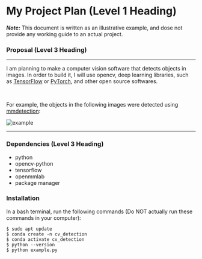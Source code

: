 # My Project Plan (Level 1 Heading)

***Note:*** This document is written as an illustrative example, and dose not provide any working guide to an actual project.

### Proposal (Level 3 Heading)

---
I am planning to make a computer vision software that detects objects in images. In order to build it, I will use opencv, deep learning libraries, such as [TensorFlow](https://www.tensorflow.org/) or [PyTorch](https://pytorch.org/), and other open source softwares.

<br>

For example, the objects in the following images were detected using [mmdetection](https://github.com/open-mmlab/mmdetection): 


![example](https://user-images.githubusercontent.com/12907710/137271636-56ba1cd2-b110-4812-8221-b4c120320aa9.png)

---

### Dependencies (Level 3 Heading)
  - python
  - opencv-python
  - tensorflow
  - openmmlab
  - package manager

### Installation
In a bash terminal, run the following commands (Do NOT actually run these commands in your computer):
```
$ sudo apt update
$ conda create -n cv_detection
$ conda activate cv_detection
$ python --version
$ python example.py
```